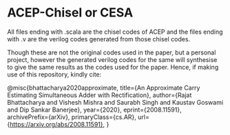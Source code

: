 # ACEP-Chisel or CESA

All files ending with .scala are the chisel codes of ACEP and the files ending with .v are the verilog codes generated from those chisel codes.

Though these are not the original codes used in the paper, but a personal project, however the generated verilog codes for the same will synthesise to give the same results as the codes used for the paper. Hence, if making use of this repository, kindly cite:

@misc{bhattacharya2020approximate,
    title={An Approximate Carry Estimating Simultaneous Adder with Rectification},
    author={Rajat Bhattacharya and Vishesh Mishra and Saurabh Singh and Kaustav Goswami and Dip Sankar Banerjee},
    year={2020},
    eprint={2008.11591},
    archivePrefix={arXiv},
    primaryClass={cs.AR},
     url={https://arxiv.org/abs/2008.11591},
}
